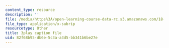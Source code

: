 ```yaml
---
content_type: resource
description: ''
file: /media/https%3A/open-learning-course-data-rc.s3.amazonaws.com/18-01sc-single-variable-calculus-fall-2010/82f68b95db6e5c3aa3d5bb341b6be27e_5q_3FDOkVRQ.vtt
file_type: application/x-subrip
resourcetype: Other
title: 3play caption file
uid: 82f68b95-db6e-5c3a-a3d5-bb341b6be27e
---
```

